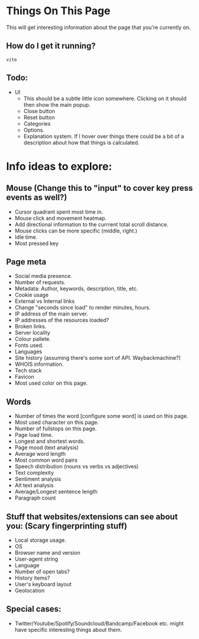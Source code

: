 # Things On This Page

This will get interesting information about the page that you're currently on.

## How do I get it running?

```
vite
```

## Todo:

- UI
  - This should be a subtle little icon somewhere. Clicking on it should then show the main popup.
  - Close button
  - Reset button
  - Categories
  - Options.
  - Explanation system. If I hover over things there could be a bit of a description about how that things is calculated.

# Info ideas to explore:

## Mouse (Change this to "input" to cover key press events as well?)

- Cursor quadrant spent most time in.
- Mouse click and movement heatmap.
- Add directional information to the currrent total scroll distance.
- Mouse clicks can be more specific (middle, right.)
- Idle time.
- Most pressed key

## Page meta

- Social media presence.
- Number of requests.
- Metadata: Author, keywords, description, title, etc.
- Cookie usage
- External vs Internal links
- Change "seconds since load" to render minutes, hours.
- IP address of the main server.
- IP addresses of the resources loaded?
- Broken links.
- Server locality
- Colour pallete.
- Fonts used.
- Languages
- Site history (assuming there's some sort of API. Waybackmachine?)
- WHOIS information.
- Tech stack
- Favicon
- Most used color on this page.

## Words

- Number of times the word [configure some word] is used on this page.
- Most used character on this page.
- Number of fullstops on this page.
- Page load time.
- Longest and shortest words.
- Page mood (text analysis)
- Average word length
- Most common word pairs
- Speech distribution (nouns vs verbs vs adjectives)
- Text complexity
- Sentiment analysis
- Alt text analysis
- Average/Longest sentence length
- Paragraph count

## Stuff that websites/extensions can see about you: (Scary fingerprinting stuff)

- Local storage usage.
- OS
- Browser name and version
- User-agent string
- Language
- Number of open tabs?
- History items?
- User's keyboard layout
- Geolocation

## Special cases:

- Twitter/Youtube/Spotify/Soundcloud/Bandcamp/Facebook etc. might have specific interesting things about them.
